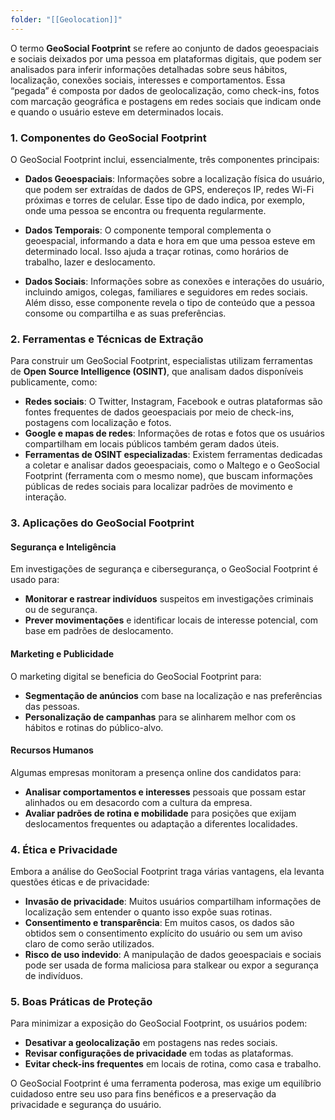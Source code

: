 ```yaml
---
folder: "[[Geolocation]]"
---
```

O termo **GeoSocial Footprint** se refere ao conjunto de dados geoespaciais e sociais deixados por uma pessoa em plataformas digitais, que podem ser analisados para inferir informações detalhadas sobre seus hábitos, localização, conexões sociais, interesses e comportamentos. Essa “pegada” é composta por dados de geolocalização, como check-ins, fotos com marcação geográfica e postagens em redes sociais que indicam onde e quando o usuário esteve em determinados locais.

### 1. Componentes do GeoSocial Footprint

O GeoSocial Footprint inclui, essencialmente, três componentes principais:

- **Dados Geoespaciais**: Informações sobre a localização física do usuário, que podem ser extraídas de dados de GPS, endereços IP, redes Wi-Fi próximas e torres de celular. Esse tipo de dado indica, por exemplo, onde uma pessoa se encontra ou frequenta regularmente.

- **Dados Temporais**: O componente temporal complementa o geoespacial, informando a data e hora em que uma pessoa esteve em determinado local. Isso ajuda a traçar rotinas, como horários de trabalho, lazer e deslocamento.

- **Dados Sociais**: Informações sobre as conexões e interações do usuário, incluindo amigos, colegas, familiares e seguidores em redes sociais. Além disso, esse componente revela o tipo de conteúdo que a pessoa consome ou compartilha e as suas preferências.

### 2. Ferramentas e Técnicas de Extração

Para construir um GeoSocial Footprint, especialistas utilizam ferramentas de **Open Source Intelligence (OSINT)**, que analisam dados disponíveis publicamente, como:
- **Redes sociais**: O Twitter, Instagram, Facebook e outras plataformas são fontes frequentes de dados geoespaciais por meio de check-ins, postagens com localização e fotos.
- **Google e mapas de redes**: Informações de rotas e fotos que os usuários compartilham em locais públicos também geram dados úteis.
- **Ferramentas de OSINT especializadas**: Existem ferramentas dedicadas a coletar e analisar dados geoespaciais, como o Maltego e o GeoSocial Footprint (ferramenta com o mesmo nome), que buscam informações públicas de redes sociais para localizar padrões de movimento e interação.

### 3. Aplicações do GeoSocial Footprint

#### Segurança e Inteligência
Em investigações de segurança e cibersegurança, o GeoSocial Footprint é usado para:
- **Monitorar e rastrear indivíduos** suspeitos em investigações criminais ou de segurança.
- **Prever movimentações** e identificar locais de interesse potencial, com base em padrões de deslocamento.

#### Marketing e Publicidade
O marketing digital se beneficia do GeoSocial Footprint para:
- **Segmentação de anúncios** com base na localização e nas preferências das pessoas.
- **Personalização de campanhas** para se alinharem melhor com os hábitos e rotinas do público-alvo.

#### Recursos Humanos
Algumas empresas monitoram a presença online dos candidatos para:
- **Analisar comportamentos e interesses** pessoais que possam estar alinhados ou em desacordo com a cultura da empresa.
- **Avaliar padrões de rotina e mobilidade** para posições que exijam deslocamentos frequentes ou adaptação a diferentes localidades.

### 4. Ética e Privacidade

Embora a análise do GeoSocial Footprint traga várias vantagens, ela levanta questões éticas e de privacidade:
- **Invasão de privacidade**: Muitos usuários compartilham informações de localização sem entender o quanto isso expõe suas rotinas.
- **Consentimento e transparência**: Em muitos casos, os dados são obtidos sem o consentimento explícito do usuário ou sem um aviso claro de como serão utilizados.
- **Risco de uso indevido**: A manipulação de dados geoespaciais e sociais pode ser usada de forma maliciosa para stalkear ou expor a segurança de indivíduos.

### 5. Boas Práticas de Proteção

Para minimizar a exposição do GeoSocial Footprint, os usuários podem:
- **Desativar a geolocalização** em postagens nas redes sociais.
- **Revisar configurações de privacidade** em todas as plataformas.
- **Evitar check-ins frequentes** em locais de rotina, como casa e trabalho.
  
O GeoSocial Footprint é uma ferramenta poderosa, mas exige um equilíbrio cuidadoso entre seu uso para fins benéficos e a preservação da privacidade e segurança do usuário.